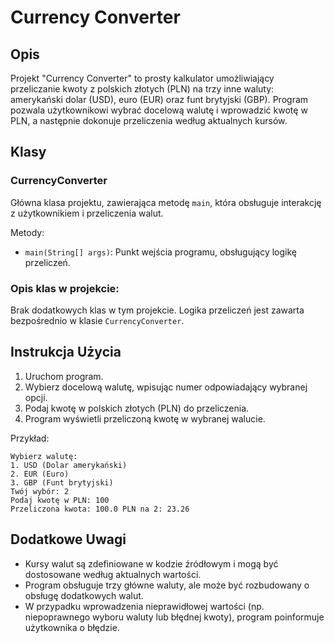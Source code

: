 # Currency Converter

## Opis
Projekt "Currency Converter" to prosty kalkulator umożliwiający przeliczanie kwoty z polskich złotych (PLN) na trzy inne waluty: amerykański dolar (USD), euro (EUR) oraz funt brytyjski (GBP). Program pozwala użytkownikowi wybrać docelową walutę i wprowadzić kwotę w PLN, a następnie dokonuje przeliczenia według aktualnych kursów.

## Klasy

### CurrencyConverter
Główna klasa projektu, zawierająca metodę `main`, która obsługuje interakcję z użytkownikiem i przeliczenia walut. 

Metody:
- `main(String[] args)`: Punkt wejścia programu, obsługujący logikę przeliczeń.

### Opis klas w projekcie:
Brak dodatkowych klas w tym projekcie. Logika przeliczeń jest zawarta bezpośrednio w klasie `CurrencyConverter`.

## Instrukcja Użycia
1. Uruchom program.
2. Wybierz docelową walutę, wpisując numer odpowiadający wybranej opcji.
3. Podaj kwotę w polskich złotych (PLN) do przeliczenia.
4. Program wyświetli przeliczoną kwotę w wybranej walucie.

Przykład:
```
Wybierz walutę:
1. USD (Dolar amerykański)
2. EUR (Euro)
3. GBP (Funt brytyjski)
Twój wybór: 2
Podaj kwotę w PLN: 100
Przeliczona kwota: 100.0 PLN na 2: 23.26
```

## Dodatkowe Uwagi
- Kursy walut są zdefiniowane w kodzie źródłowym i mogą być dostosowane według aktualnych wartości.
- Program obsługuje trzy główne waluty, ale może być rozbudowany o obsługę dodatkowych walut.
- W przypadku wprowadzenia nieprawidłowej wartości (np. niepoprawnego wyboru waluty lub błędnej kwoty), program poinformuje użytkownika o błędzie.